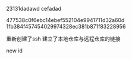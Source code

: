 23131dadawd cefadad

477538c0f6ebc14ebef552104e9941711d32a60d 
1fb384f457454029974328ec381b871f83228956


重新创建了ssh 建立了本地仓库与远程仓库的链接

new id